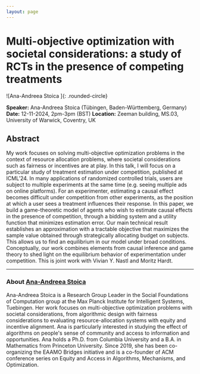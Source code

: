 ```yaml
---
layout: page
---
```


# Multi-objective optimization with societal considerations: a study of RCTs in the presence of competing treatments

![Ana-Andreea Stoica ]{: .rounded-circle}

**Speaker:** Ana-Andreea Stoica (Tübingen, Baden-Württemberg, Germany)
**Date:** 12-11-2024, 2pm-3pm (BST)
**Location:** Zeeman building, MS.03, University of Warwick, Coventry, UK

## Abstract

My work focuses on solving multi-objective optimization problems in the context of resource allocation problems, where societal considerations such as fairness or incentives are at play. In this talk, I will focus on a particular study of treatment estimation under competition, published at ICML’24. In many applications of randomized controlled trials, users are subject to multiple experiments at the same time (e.g. seeing multiple ads on online platforms). For an experimenter, estimating a causal effect becomes difficult under competition from other experiments, as the position at which a user sees a treatment influences their response. In this paper, we build a game-theoretic model of agents who wish to estimate causal effects in the presence of competition, through a bidding system and a utility function that minimizes estimation error. Our main technical result establishes an approximation with a tractable objective that maximizes the sample value obtained through strategically allocating budget on subjects. This allows us to find an equilibrium in our model under broad conditions. Conceptually, our work combines elements from causal inference and game theory to shed light on the equilibrium behavior of experimentation under competition. This is joint work with Vivian Y. Nastl and Moritz Hardt.

---

### About [Ana-Andreea Stoica](https://www.columbia.edu/~as5001/)

Ana-Andreea Stoica is a Research Group Leader in the Social Foundations of Computation group at the Max Planck Institute for Intelligent Systems, Tuebingen. Her work focuses on multi-objective optimization problems with societal considerations, from algorithmic design with fairness considerations to evaluating resource-allocation systems with equity and incentive alignment. Ana is particularly interested in studying the effect of algorithms on people's sense of community and access to information and opportunities. Ana holds a Ph.D. from Columbia University and a B.A. in Mathematics from Princeton University. Since 2019, she has been co-organizing the EAAMO Bridges initiative and is a co-founder of ACM conference series on Equity and Access in Algorithms, Mechanisms, and Optimization.
